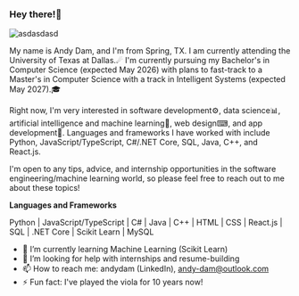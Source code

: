 ### Hey there!👋
![asdasdasd](https://github.com/andy-dam/andy-dam/assets/110382427/890afbfa-9f6b-4f6c-a1e8-dc4d64aee19d)

My name is Andy Dam, and I'm from Spring, TX. I am currently attending the University of Texas at Dallas.☄ I'm currently pursuing my Bachelor's in Computer Science (expected May 2026) with plans to fast-track to a Master's in Computer Science with a track in Intelligent Systems (expected May 2027).🎓

Right now, I'm very interested in software development⚙, data science📊, artificial intelligence and machine learning🧠, web design⌨, and app development📱. Languages and frameworks I have worked with include Python, JavaScript/TypeScript, C#/.NET Core, SQL, Java, C++, and React.js.

I'm open to any tips, advice, and internship opportunities in the software engineering/machine learning world, so please feel free to reach out to me about these topics!

**Languages and Frameworks**

Python | JavaScript/TypeScript | C# | Java | C++ | HTML | CSS | React.js | SQL | .NET Core | Scikit Learn | MySQL

- 🌱 I’m currently learning Machine Learning (Scikit Learn)
- 🤔 I’m looking for help with internships and resume-building
- 📫 How to reach me: andydam (LinkedIn), andy-dam@outlook.com
- ⚡ Fun fact: I've played the viola for 10 years now!
<!--
**andy-dam/andy-dam** is a ✨ _special_ ✨ repository because its `README.md` (this file) appears on your GitHub profile.
-->
